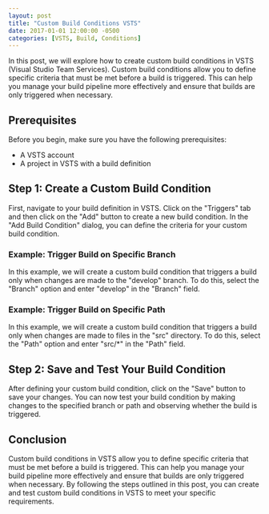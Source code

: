 ```yaml
---
layout: post
title: "Custom Build Conditions VSTS"
date: 2017-01-01 12:00:00 -0500
categories: [VSTS, Build, Conditions]
---
```


In this post, we will explore how to create custom build conditions in VSTS (Visual Studio Team Services). Custom build conditions allow you to define specific criteria that must be met before a build is triggered. This can help you manage your build pipeline more effectively and ensure that builds are only triggered when necessary.

## Prerequisites

Before you begin, make sure you have the following prerequisites:

- A VSTS account
- A project in VSTS with a build definition

## Step 1: Create a Custom Build Condition

First, navigate to your build definition in VSTS. Click on the "Triggers" tab and then click on the "Add" button to create a new build condition. In the "Add Build Condition" dialog, you can define the criteria for your custom build condition.

### Example: Trigger Build on Specific Branch

In this example, we will create a custom build condition that triggers a build only when changes are made to the "develop" branch. To do this, select the "Branch" option and enter "develop" in the "Branch" field.

### Example: Trigger Build on Specific Path

In this example, we will create a custom build condition that triggers a build only when changes are made to files in the "src" directory. To do this, select the "Path" option and enter "src/*" in the "Path" field.

## Step 2: Save and Test Your Build Condition

After defining your custom build condition, click on the "Save" button to save your changes. You can now test your build condition by making changes to the specified branch or path and observing whether the build is triggered.

## Conclusion

Custom build conditions in VSTS allow you to define specific criteria that must be met before a build is triggered. This can help you manage your build pipeline more effectively and ensure that builds are only triggered when necessary. By following the steps outlined in this post, you can create and test custom build conditions in VSTS to meet your specific requirements.
